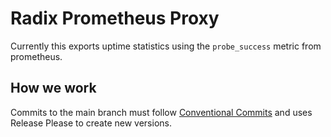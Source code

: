 # Radix Prometheus Proxy

Currently this exports uptime statistics using the `probe_success` metric from prometheus.

## How we work

Commits to the main branch must follow [Conventional Commits](https://www.conventionalcommits.org/en/v1.0.0/) and uses Release Please to create new versions.


